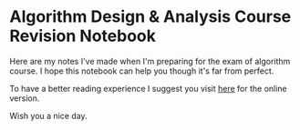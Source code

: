 # Algorithm Design & Analysis Course Revision Notebook

Here are my notes I've made when I'm preparing for the exam of algorithm course. I hope this notebook can help you though it's far from perfect.

To have a better reading experience I suggest you visit [here](https://hans-wan.notion.site/Algorithm-P-revision-52c67313b02c48a18c4285a7e490ef3a) for the online version.

Wish you a nice day.


